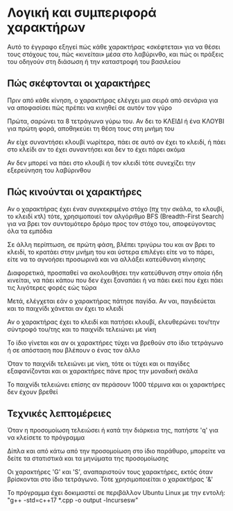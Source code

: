 # Λογική και συμπεριφορά χαρακτήρων

Αυτό το έγγραφο εξηγεί πώς κάθε χαρακτήρας «σκέφτεται» για να θέσει τους στόχους του, πώς «κινείται» μέσα στο λαβύρινθο, και πώς οι πράξεις του οδηγούν στη διάσωση ή την καταστροφή του βασιλείου

## Πώς σκέφτονται οι χαρακτήρες

Πριν από κάθε κίνηση, ο χαρακτήρας ελέγχει μια σειρά από σενάρια για να αποφασίσει πώς πρέπει να κινηθεί σε αυτόν τον γύρο

Πρώτα, σαρώνει τα 8 τετράγωνα γύρω του. Αν δει το ΚΛΕΙΔΙ ή ένα ΚΛΟΥΒΙ για πρώτη φορά, αποθηκεύει τη θέση τους στη μνήμη του

Αν είχε συναντήσει κλουβί νωρίτερα, πάει σε αυτό αν έχει το κλειδί, ή πάει στο κλείδι αν το έχει συναντήσει και δεν το έχει πάρει ακόμα

Αν δεν μπορεί να πάει στο κλουβί ή τον κλειδί τότε συνεχίζει την εξερεύνηση του λαβύρινθου

## Πώς κινούνται οι χαρακτήρες

Αν ο χαρακτήρας έχει έναν συγκεκριμένο στόχο (πχ την σκάλα, το κλουβί, το κλειδί κτλ) τότε, χρησιμοποιεί τον αλγόριθμο BFS (Breadth-First Search) για να βρει τον συντομότερο δρόμο προς τον στόχο του, αποφεύγοντας όλα τα εμπόδια

Σε άλλη περίπτωση, σε πρώτη φάση, βλέπει τριγύρω του και αν βρει το κλειδί, το κρατάει στην μνήμη του και ύστερα επιλέγει είτε να το πάρει, είτε να το αγνοήσει προσωρινά και να αλλάξει κατεύθυνση κίνησης

Διαφορετικά, προσπαθεί να ακολουθήσει την κατεύθυνση στην οποία ήδη κινείται, να πάει κάπου που δεν έχει ξαναπάει ή να πάει εκεί που έχει πάει τις λιγότερες φορές εώς τώρα

Μετά, ελέγχεται εάν ο χαρακτήρας πάτησε παγίδα. Αν ναι, παγιδεύεται και το παιχνίδι χάνεται αν έχει το κλειδί

Αν ο χαρακτήρας έχει το κλειδί και πατήσει κλουβί, ελευθερώνει τον/την σύντροφό του/της και το παιχνίδι τελειώνει με νίκη

Το ίδιο γίνεται και αν οι χαρακτήρες τύχει να βρεθούν στο ίδιο τετράγωνο ή σε απόσταση που βλέπουν ο ένας τον άλλο

Όταν το παιχνίδι τελειώνει με νίκη, τότε οι τύχει και οι παγίδες εξαφανίζονται και οι χαρακτήρες πάνε προς την μοναδική σκάλα

Το παιχνίδι τελειώνει επίσης αν περάσουν 1000 τέρμινα και οι χαρακτήρες δεν έχουν βρεθεί

## Τεχνικές λεπτομέρειες

Όταν η προσομοίωση τελειώσει ή κατά την διάρκεια της, πατήστε 'q' για να κλείσετε το πρόγραμμα

Δίπλα και από κάτω από την προσομοίωση στο ίδιο παράθυρο, μπορείτε να δείτε τα στατιστικά και τα μηνύματα της προσομοίωσης

Οι χαρακτήρες 'G' και 'S', αναπαριστούν τους χαρακτήρες, εκτός όταν βρίσκονται στο ίδιο τετράγωνο. Τότε χρησιμοποιείται ο χαρακτήρας '&'

Το πρόγραμμα έχει δοκιμαστεί σε περιβάλλον Ubuntu Linux με την εντολή: "g++ -std=c++17 \*.cpp -o output -lncursesw"
